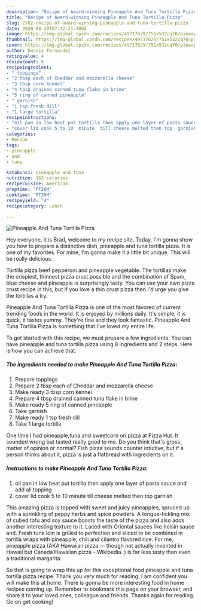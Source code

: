 ```yaml
---
description: "Recipe of Award-winning Pineapple And Tuna Tortilla Pizza"
title: "Recipe of Award-winning Pineapple And Tuna Tortilla Pizza"
slug: 2762-recipe-of-award-winning-pineapple-and-tuna-tortilla-pizza
date: 2020-08-20T07:42:21.480Z
image: https://img-global.cpcdn.com/recipes/49717629/751x532cq70/pineapple-and-tuna-tortilla-pizza-recipe-main-photo.jpg
thumbnail: https://img-global.cpcdn.com/recipes/49717629/751x532cq70/pineapple-and-tuna-tortilla-pizza-recipe-main-photo.jpg
cover: https://img-global.cpcdn.com/recipes/49717629/751x532cq70/pineapple-and-tuna-tortilla-pizza-recipe-main-photo.jpg
author: Dennis Fernandez
ratingvalue: 4
reviewcount: 8
recipeingredient:
- " toppings"
- "2 tbsp each of Cheddar and mozzarella cheese"
- "3 tbsp corn kennel"
- "4 tbsp drained canned tuna flake in brine"
- "5 ring of canned pineapple"
- " garnish"
- "1 tsp fresh dill"
- "1 large tortilla"
recipeinstructions:
- "oil pan in low heat put tortilla then apply one layer of pasta sauce and add all topping"
- "cover lid cook 5 to 10  minute  till cheese melted then top  garnish"
categories:
- Recipe
tags:
- pineapple
- and
- tuna

katakunci: pineapple and tuna 
nutrition: 163 calories
recipecuisine: American
preptime: "PT26M"
cooktime: "PT39M"
recipeyield: "4"
recipecategory: Lunch

---
```



![Pineapple And Tuna Tortilla Pizza](https://img-global.cpcdn.com/recipes/49717629/751x532cq70/pineapple-and-tuna-tortilla-pizza-recipe-main-photo.jpg)

Hey everyone, it is Brad, welcome to my recipe site. Today, I'm gonna show you how to prepare a distinctive dish, pineapple and tuna tortilla pizza. It is one of my favorites. For mine, I'm gonna make it a little bit unique. This will be really delicious.

Tortilla pizza beef pepperoni and pineapple vegetable. The tortillas make the crispiest, thinnest pizza crust possible and the combination of Spam, blue cheese and pineapple is surprisingly tasty. You can use your own pizza crust recipe in this, but if you love a thin crust pizza then I&#39;d urge you give the tortillas a try.

Pineapple And Tuna Tortilla Pizza is one of the most favored of current trending foods in the world. It is enjoyed by millions daily. It's simple, it is quick, it tastes yummy. They're fine and they look fantastic. Pineapple And Tuna Tortilla Pizza is something that I've loved my entire life.


To get started with this recipe, we must prepare a few ingredients. You can have pineapple and tuna tortilla pizza using 8 ingredients and 2 steps. Here is how you can achieve that.

<!--inarticleads1-->

##### The ingredients needed to make Pineapple And Tuna Tortilla Pizza:

1. Prepare  toppings
1. Prepare 2 tbsp each of Cheddar and mozzarella cheese
1. Make ready 3 tbsp corn kennel
1. Prepare 4 tbsp drained canned tuna flake in brine
1. Make ready 5 ring of canned pineapple
1. Take  garnish
1. Make ready 1 tsp fresh dill
1. Take 1 large tortilla


One time I had pineapple,tuna and sweetcorn on pizza at Pizza Hut. It sounded wrong but tasted really good to me. Do you think that&#39;s gross, matter of opinion or normal? Fish pizza sounds counter intuitive, but if a person thinks about it, pizza is just a flatbread with ingredients on it. 

<!--inarticleads2-->

##### Instructions to make Pineapple And Tuna Tortilla Pizza:

1. oil pan in low heat put tortilla then apply one layer of pasta sauce and add all topping
1. cover lid cook 5 to 10  minute  till cheese melted then top  garnish


This amazing pizza is topped with sweet and juicy pineapples, spruced up with a sprinkling of peppy herbs and spice powders. A tongue-tickling mix of cubed tofu and soy sauce boosts the taste of the pizza and also adds another interesting texture to it. Laced with Oriental sauces like hoisin sauce and. Fresh tuna loin is grilled to perfection and sliced to be combined in tortilla wraps with pineapple, chili and cilantro flavored rice. For me, pineapple pizza (AKA Hawaiian pizza — though not actually invented in Hawaii but Canada Hawaiian pizza - Wikipedia. ) is far less tasty than even a traditional margarita. 

So that is going to wrap this up for this exceptional food pineapple and tuna tortilla pizza recipe. Thank you very much for reading. I am confident you will make this at home. There is gonna be more interesting food in home recipes coming up. Remember to bookmark this page on your browser, and share it to your loved ones, colleague and friends. Thanks again for reading. Go on get cooking!
